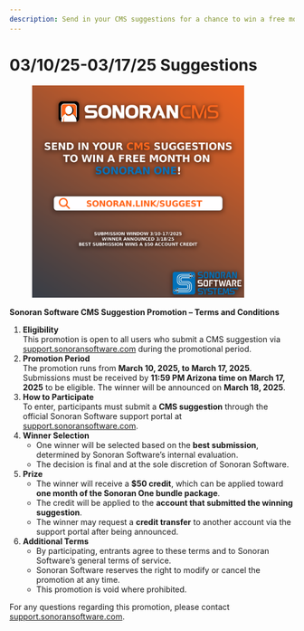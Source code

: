 ```yaml
---
description: Send in your CMS suggestions for a chance to win a free month of Sonoran One!
---
```


# 03/10/25-03/17/25 Suggestions

<figure><img src="../../../.gitbook/assets/Social Square.png" alt="" width="375"><figcaption></figcaption></figure>

**Sonoran Software CMS Suggestion Promotion – Terms and Conditions**

1. **Eligibility**\
   This promotion is open to all users who submit a CMS suggestion via [support.sonoransoftware.com](https://support.sonoransoftware.com/) during the promotional period.
2. **Promotion Period**\
   The promotion runs from **March 10, 2025, to March 17, 2025**. Submissions must be received by **11:59 PM Arizona time on March 17, 2025** to be eligible. The winner will be announced on **March 18, 2025**.
3. **How to Participate**\
   To enter, participants must submit a **CMS suggestion** through the official Sonoran Software support portal at [support.sonoransoftware.com](https://support.sonoransoftware.com/).
4. **Winner Selection**
   * One winner will be selected based on the **best submission**, determined by Sonoran Software’s internal evaluation.
   * The decision is final and at the sole discretion of Sonoran Software.
5. **Prize**
   * The winner will receive a **$50 credit**, which can be applied toward **one month of the Sonoran One bundle package**.
   * The credit will be applied to the **account that submitted the winning suggestion**.
   * The winner may request a **credit transfer** to another account via the support portal after being announced.
6. **Additional Terms**
   * By participating, entrants agree to these terms and to Sonoran Software’s general terms of service.
   * Sonoran Software reserves the right to modify or cancel the promotion at any time.
   * This promotion is void where prohibited.

For any questions regarding this promotion, please contact [support.sonoransoftware.com](https://support.sonoransoftware.com/).
